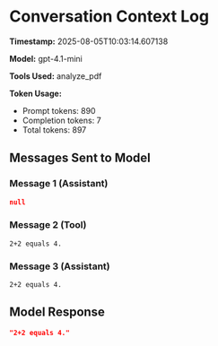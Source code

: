 # Conversation Context Log

**Timestamp:** 2025-08-05T10:03:14.607138

**Model:** gpt-4.1-mini

**Tools Used:** analyze_pdf

**Token Usage:**
- Prompt tokens: 890
- Completion tokens: 7
- Total tokens: 897

## Messages Sent to Model

### Message 1 (Assistant)

```json
null
```

### Message 2 (Tool)

```
2+2 equals 4.
```

### Message 3 (Assistant)

```
2+2 equals 4.
```

## Model Response

```json
"2+2 equals 4."
```


